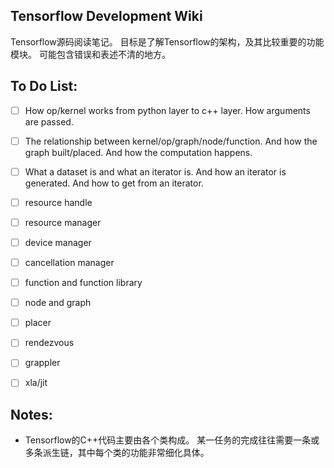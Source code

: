 ## Tensorflow Development Wiki

Tensorflow源码阅读笔记。
目标是了解Tensorflow的架构，及其比较重要的功能模块。
可能包含错误和表述不清的地方。

## To Do List:

- [ ] How op/kernel works from python layer to c++ layer.
How arguments are passed.

- [ ] The relationship between kernel/op/graph/node/function.
And how the graph built/placed.
And how the computation happens.

- [ ] What a dataset is and what an iterator is.
And how an iterator is generated.
And how to get from an iterator.

- [ ] resource handle
- [ ] resource manager
- [ ] device manager
- [ ] cancellation manager
- [ ] function and function library
- [ ] node and graph
- [ ] placer
- [ ] rendezvous
- [ ] grappler
- [ ] xla/jit

## Notes:

- Tensorflow的C++代码主要由各个类构成。
某一任务的完成往往需要一条或多条派生链，其中每个类的功能非常细化具体。
